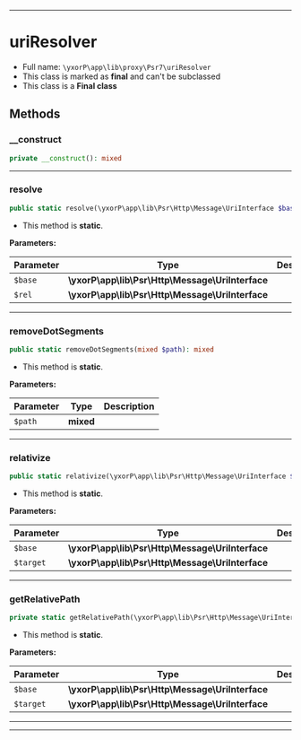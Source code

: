 ***

# uriResolver





* Full name: `\yxorP\app\lib\proxy\Psr7\uriResolver`
* This class is marked as **final** and can't be subclassed
* This class is a **Final class**




## Methods


### __construct



```php
private __construct(): mixed
```











***

### resolve



```php
public static resolve(\yxorP\app\lib\Psr\Http\Message\UriInterface $base, \yxorP\app\lib\Psr\Http\Message\UriInterface $rel): mixed
```



* This method is **static**.




**Parameters:**

| Parameter | Type | Description |
|-----------|------|-------------|
| `$base` | **\yxorP\app\lib\Psr\Http\Message\UriInterface** |  |
| `$rel` | **\yxorP\app\lib\Psr\Http\Message\UriInterface** |  |




***

### removeDotSegments



```php
public static removeDotSegments(mixed $path): mixed
```



* This method is **static**.




**Parameters:**

| Parameter | Type | Description |
|-----------|------|-------------|
| `$path` | **mixed** |  |




***

### relativize



```php
public static relativize(\yxorP\app\lib\Psr\Http\Message\UriInterface $base, \yxorP\app\lib\Psr\Http\Message\UriInterface $target): mixed
```



* This method is **static**.




**Parameters:**

| Parameter | Type | Description |
|-----------|------|-------------|
| `$base` | **\yxorP\app\lib\Psr\Http\Message\UriInterface** |  |
| `$target` | **\yxorP\app\lib\Psr\Http\Message\UriInterface** |  |




***

### getRelativePath



```php
private static getRelativePath(\yxorP\app\lib\Psr\Http\Message\UriInterface $base, \yxorP\app\lib\Psr\Http\Message\UriInterface $target): mixed
```



* This method is **static**.




**Parameters:**

| Parameter | Type | Description |
|-----------|------|-------------|
| `$base` | **\yxorP\app\lib\Psr\Http\Message\UriInterface** |  |
| `$target` | **\yxorP\app\lib\Psr\Http\Message\UriInterface** |  |




***


***

